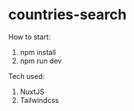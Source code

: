 # countries-search

How to start:
1. npm install
2. npm run dev 

Tech used:
1. NuxtJS
2. Tailwindcss
